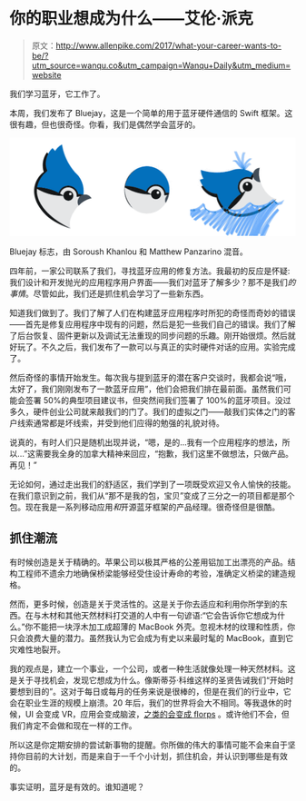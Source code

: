 # 你的职业想成为什么——艾伦·派克

> 原文：<http://www.allenpike.com/2017/what-your-career-wants-to-be/?utm_source=wanqu.co&utm_campaign=Wanqu+Daily&utm_medium=website>

我们学习蓝牙，它工作了。

本周，我们发布了 Bluejay，这是一个简单的用于蓝牙硬件通信的 Swift 框架。这很有趣，但也很奇怪。你看，我们是偶然学会蓝牙的。

![](img/c1b4365f83f371675d9ba215b27d6df6.png)

Bluejay 标志，由 Soroush Khanlou 和 Matthew Panzarino 混音。

四年前，一家公司联系了我们，寻找蓝牙应用的修复方法。我最初的反应是怀疑:我们设计和开发抛光的应用程序用户界面——我们对蓝牙了解多少？那不是我们*的事情*。尽管如此，我们还是抓住机会学习了一些新东西。

知道我们做到了。我们了解了人们在构建蓝牙应用程序时所犯的奇怪而奇妙的错误——首先是修复应用程序中现有的问题，然后是犯一些我们自己的错误。我们了解了后台恢复、固件更新以及调试无法重现的同步问题的乐趣。刚开始很烦。然后就好玩了。不久之后，我们发布了一款可以与真正的实时硬件对话的应用。实验完成了。

然后奇怪的事情开始发生。每次我与提到蓝牙的潜在客户交谈时，我都会说“哦，太好了，我们刚刚发布了一款蓝牙应用”，他们会把我们排在最前面。虽然我们可能会签署 50%的典型项目建议书，但突然间我们签署了 100%的蓝牙项目。没过多久，硬件创业公司就来敲我们的门了。我们的虚拟之门——敲我们实体之门的客户线索通常都是坏线索，并受到他们应得的勉强的礼貌对待。

说真的，有时人们只是随机出现并说，“嗯，是的…我有一个应用程序的想法，所以…”这需要我全身的加拿大精神来回应，“抱歉，我们这里不做想法，只做产品。再见！”

无论如何，通过走出我们的舒适区，我们学到了一项既受欢迎又令人愉快的技能。在我们意识到之前，我们从“那不是我的包，宝贝”变成了三分之一的项目都是那个包。现在我是一系列移动应用*和*开源蓝牙框架的产品经理。很奇怪但是很酷。

## 抓住潮流

有时候创造是关于精确的。苹果公司以极其严格的公差用铝加工出漂亮的产品。结构工程师不遗余力地确保桥梁能够经受住设计寿命的考验，准确定义桥梁的建造规格。

然而，更多时候，创造是关于灵活性的。这是关于你去适应和利用你所学到的东西。在与木材和其他天然材料打交道的人中有一句谚语:“它会告诉你它想成为什么。”你不能把一块浮木加工成超薄的 MacBook 外壳。忽视木材的纹理和性质，你只会浪费大量的潜力。虽然我认为它会成为有史以来最时髦的 MacBook，直到它灾难性地裂开。

我的观点是，建立一个事业，一个公司，或者一种生活就像处理一种天然材料。这是关于寻找机会，发现它想成为什么。像斯蒂芬·科维这样的圣贤告诫我们“开始时要想到目的”。这对于每日或每月的任务来说是很棒的，但是在我们的行业中，它会在职业生涯的规模上崩溃。20 年后，我们的世界将会大不相同。等我退休的时候，UI 会变成 VR，应用会变成脑波，[之类的会变成 florps](https://twitter.com/actioncookbook/status/684515262712967170) 。或许他们不会，但我们肯定不会做和现在一样的工作。

所以这是你定期安排的尝试新事物的提醒。你所做的伟大的事情可能不会来自于坚持你目前的大计划，而是来自于一千个小计划，抓住机会，并认识到哪些是有效的。

事实证明，蓝牙是有效的。谁知道呢？